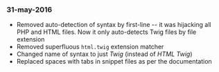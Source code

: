 ### 31-may-2016

- Removed auto-detection of syntax by first-line -- it was hijacking all PHP and HTML files. Now it only auto-detects Twig files by file extension
- Removed superfluous `html.twig` extension matcher
- Changed name of syntax to just *Twig* (instead of *HTML Twig*)
- Replaced spaces with tabs in snippet files as per the documentation
